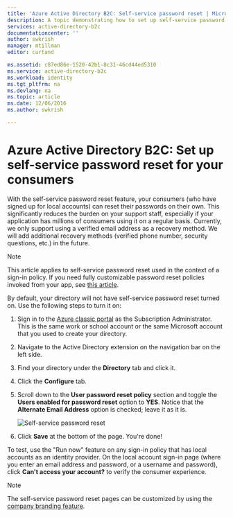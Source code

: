```yaml
---
title: 'Azure Active Directory B2C: Self-service password reset | Microsoft Docs'
description: A topic demonstrating how to set up self-service password reset for your consumers in Azure Active Directory B2C
services: active-directory-b2c
documentationcenter: ''
author: swkrish
manager: mtillman
editor: curtand

ms.assetid: c87ed86e-1520-42b1-8c31-46cd44ed5310
ms.service: active-directory-b2c
ms.workload: identity
ms.tgt_pltfrm: na
ms.devlang: na
ms.topic: article
ms.date: 12/06/2016
ms.author: swkrish

---
```

# Azure Active Directory B2C: Set up self-service password reset for your consumers
With the self-service password reset feature, your consumers (who have signed up for local accounts) can reset their passwords on their own. This significantly reduces the burden on your support staff, especially if your application has millions of consumers using it on a regular basis. Currently, we only support using a verified email address as a recovery method. We will add additional recovery methods (verified phone number, security questions, etc.) in the future.

> [!NOTE]
> This article applies to self-service password reset used in the context of a sign-in policy. If you need fully customizable password reset policies invoked from your app, see [this article](active-directory-b2c-reference-policies.md#create-a-password-reset-policy).
> 
> 

By default, your directory will not have self-service password reset turned on. Use the following steps to turn it on:

1. Sign in to the [Azure classic portal](https://manage.windowsazure.com/) as the Subscription Administrator. This is the same work or school account or the same Microsoft account that you used to create your directory.
2. Navigate to the Active Directory extension on the navigation bar on the left side.
3. Find your directory under the **Directory** tab and click it.
4. Click the **Configure** tab.
5. Scroll down to the **User password reset policy** section and toggle the **Users enabled for password reset** option to **YES**. Notice that the **Alternate Email Address** option is checked; leave it as it is.
   
    ![Self-service password reset](./media/active-directory-b2c-reference-sspr/sspr.png)
6. Click **Save** at the bottom of the page. You're done!

To test, use the "Run now" feature on any sign-in policy that has local accounts as an identity provider. On the local account sign-in page (where you enter an email address and password, or a username and password), click **Can't access your account?** to verify the consumer experience.

> [!NOTE]
> The self-service password reset pages can be customized by using the [company branding feature](../active-directory/customize-branding.md).
> 
> 

